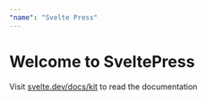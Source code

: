 ```yaml
---
"name": "Svelte Press"
---
```


# Welcome to SveltePress

Visit [svelte.dev/docs/kit](https://svelte.dev/docs/kit) to read the documentation
